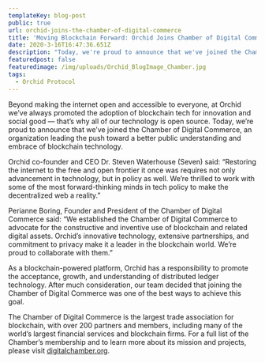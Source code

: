 ```yaml
---
templateKey: blog-post
public: true
url: orchid-joins-the-chamber-of-digital-commerce
title: 'Moving Blockchain Forward: Orchid Joins Chamber of Digital Commerce'
date: 2020-3-16T16:47:36.651Z
description: "Today, we're proud to announce that we've joined the Chamber of Digital Commerce, an organization leading the push toward a better public understanding and embrace of blockchain technology."
featuredpost: false
featuredimage: /img/uploads/Orchid_BlogImage_Chamber.jpg
tags:
  - Orchid Protocol
---
```

Beyond making the internet open and accessible to everyone, at Orchid we’ve always promoted the adoption of blockchain tech for innovation and social good —  that’s why all of our technology is open source. Today, we’re proud to announce that we’ve joined the Chamber of Digital Commerce, an organization leading the push toward a better public understanding and embrace of blockchain technology. 

Orchid co-founder and CEO Dr. Steven Waterhouse (Seven) said: “Restoring the internet to the free and open frontier it once was requires not only advancement in technology, but in policy as well. We’re thrilled to work with some of the most forward-thinking minds in tech policy to make the decentralized web a reality.” 

Perianne Boring, Founder and President of the Chamber of Digital Commerce said: “We established the Chamber of Digital Commerce to advocate for the constructive and inventive use of blockchain and related digital assets. Orchid’s innovative technology, extensive partnerships, and commitment to privacy make it a leader in the blockchain world. We’re proud to collaborate with them.” 

As a blockchain-powered platform, Orchid has a responsibility to promote the acceptance, growth, and understanding of distributed ledger technology. After much consideration, our team decided that joining the Chamber of Digital Commerce was one of the best ways to achieve this goal.

The Chamber of Digital Commerce is the largest trade association for blockchain, with over 200  partners and members, including many of the world’s largest financial services and blockchain firms. For a full list of the Chamber’s membership and to learn more about its mission and projects, please visit [digitalchamber.org](https://digitalchamber.org).
